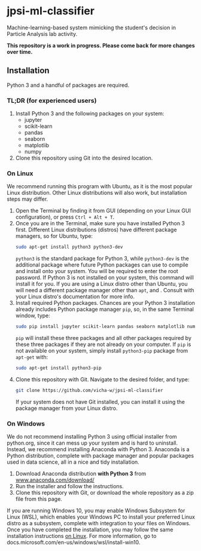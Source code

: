 # jpsi-ml-classifier
Machine-learning-based system mimicking the student's decision in Particle Analysis lab activity.

**This repository is a work in progress. Please come back for more changes over time.**

## Installation
Python 3 and a handful of packages are required.

### TL;DR (for experienced users)
1. Install Python 3 and the following packages on your system:
    * jupyter
    * scikit-learn
    * pandas
    * seaborn
    * matplotlib
    * numpy
2. Clone this repository using Git into the desired location.

### On Linux
We recommend running this program with Ubuntu, as it is the most popular Linux distribution. Other Linux distributions will also work, but installation steps may differ.
1. Open the Terminal by finding it from GUI (depending on your Linux GUI configuration), or press `Ctrl + Alt + T`.
2. Once you are in the Terminal, make sure you have installed Python 3 first. Different Linux distributions (distros) have different package managers, so for Ubuntu, type:
    ```bash
    sudo apt-get install python3 python3-dev
    ```
    `python3` is the standard package for Python 3, while `python3-dev` is the additional package where future Python packages can use to compile and install onto your system. You will be required to enter the root password. If Python 3 is not installed on your system, this command will install it for you. If you are using a Linux distro other than Ubuntu, you will need a different package manager other than `apt`, and . Consult with your Linux distro's documentation for more info.
3. Install required Python packages. Chances are your Python 3 installation already includes Python package manager `pip`, so, in the same Terminal window, type:
    ```bash
    sudo pip install jupyter scikit-learn pandas seaborn matplotlib numpy
    ```
    `pip` will install these three packages and all other packages required by these three packages if they are not already on your computer. If `pip` is not available on your system, simply install `python3-pip` package from `apt-get` with:
    ```bash
    sudo apt-get install python3-pip
    ```
4. Clone this repository with Git. Navigate to the desired folder, and type:
    ```bash
    git clone https://github.com/vicha-w/jpsi-ml-classifier
    ```
    If your system does not have Git installed, you can install it using the package manager from your Linux distro.

### On Windows
We do not recommend installing Python 3 using official installer from python.org, since it can mess up your system and is hard to uninstall. Instead, we recommend installing Anaconda with Python 3. Anaconda is a Python distribution, complete with package manager and popular packages used in data science, all in a nice and tidy installation.

1. Download Anaconda distribution **with Python 3** from www.anaconda.com/download/
2. Run the installer and follow the instructions.
3. Clone this repository with Git, or download the whole repository as a zip file from this page. 

If you are running Windows 10, you may enable Windows Subsystem for Linux (WSL), which enables your Windows PC to install your preferred Linux distro as a subsystem, complete with integration to your files on Windows. Once you have completed the installation, you may follow the same installation instructions [on Linux](#on-linux). For more information, go to docs.microsoft.com/en-us/windows/wsl/install-win10.
